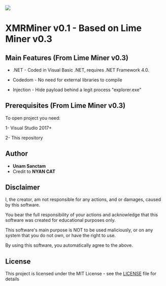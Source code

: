 
<img src="https://i.imgur.com/Q581tsw.png">

# XMRMiner v0.1 - Based on Lime Miner v0.3


## Main Features (From Lime Miner v0.3)

* .NET - Coded in Visual Basic .NET, requires .NET Framework 4.0.
 
* Codedom - No need for external libraries to compile

* Injection - Hide payload behind a legit process "explorer.exe"
  
 
## Prerequisites (From Lime Miner v0.3)

To open project you need:

1- Visual Studio 2017+

2- This repository


## Author

* **Unam Sanctam**
* Credit to **NYAN CAT** 


## Disclaimer

I, the creator, am not responsible for any actions, and or damages, caused by this software.

You bear the full responsibility of your actions and acknowledge that this software was created for educational purposes only.

This software's main purpose is NOT to be used maliciously, or on any system that you do not own, or have the right to use.

By using this software, you automatically agree to the above.


## License

This project is licensed under the MIT License - see the [LICENSE](/LICENSE) file for details
